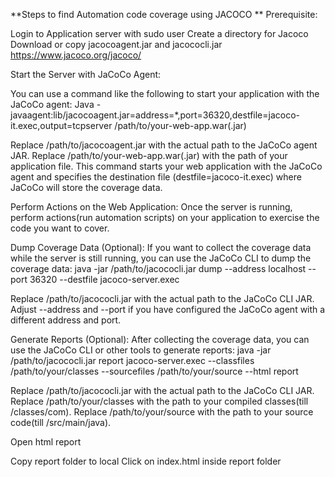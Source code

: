 **Steps to find Automation code coverage using JACOCO
**
Prerequisite:

Login to Application server with sudo user
Create a directory for Jacoco
Download or copy jacocoagent.jar and jacococli.jar
https://www.jacoco.org/jacoco/


Start the Server with JaCoCo Agent:

You can use a command like the following to start your application with the JaCoCo agent:
Java -javaagent:lib/jacocoagent.jar=address=*,port=36320,destfile=jacoco-it.exec,output=tcpserver /path/to/your-web-app.war(.jar)

Replace /path/to/jacocoagent.jar with the actual path to the JaCoCo agent JAR.
Replace /path/to/your-web-app.war(.jar) with the path of your application file.
This command starts your web application with the JaCoCo agent and specifies the destination file (destfile=jacoco-it.exec) where JaCoCo will store the coverage data.


Perform Actions on the Web Application:
Once the server is running, perform actions(run automation scripts) on your application to exercise the code you want to cover.


Dump Coverage Data (Optional):
If you want to collect the coverage data while the server is still running, you can use the JaCoCo CLI to dump the coverage data:
java -jar /path/to/jacococli.jar dump --address localhost --port 36320 --destfile jacoco-server.exec

Replace /path/to/jacococli.jar with the actual path to the JaCoCo CLI JAR.
Adjust --address and --port if you have configured the JaCoCo agent with a different address and port.




Generate Reports (Optional):
After collecting the coverage data, you can use the JaCoCo CLI or other tools to generate reports:
java -jar /path/to/jacococli.jar report jacoco-server.exec --classfiles /path/to/your/classes --sourcefiles /path/to/your/source --html report

Replace /path/to/jacococli.jar with the actual path to the JaCoCo CLI JAR.
Replace /path/to/your/classes with the path to your compiled classes(till /classes/com).
Replace /path/to/your/source with the path to your source code(till /src/main/java).



Open html report

Copy report folder to local
Click on index.html inside report folder


